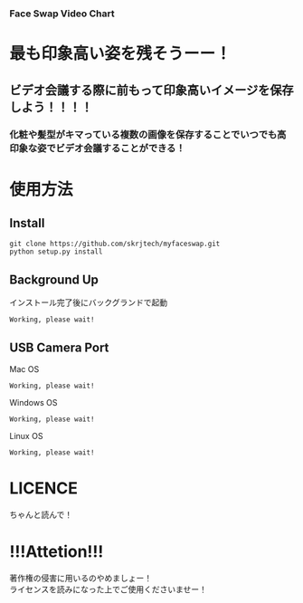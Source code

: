 ### Face Swap Video Chart
# 最も印象高い姿を残そうーー！
## ビデオ会議する際に前もって印象高いイメージを保存しよう！！！！
### 化粧や髪型がキマっている複数の画像を保存することでいつでも高印象な姿でビデオ会議することができる！

# 使用方法
## Install 
```
git clone https://github.com/skrjtech/myfaceswap.git
python setup.py install
```
## Background Up
インストール完了後にバックグランドで起動
```
Working, please wait!
```
## USB Camera Port
Mac OS
```
Working, please wait!
```
Windows OS
```
Working, please wait!
```
Linux OS
```
Working, please wait!
```
# LICENCE
ちゃんと読んで！

# !!!Attetion!!!
著作権の侵害に用いるのやめましょー！\
ライセンスを読みになった上でご使用くださいませー！
